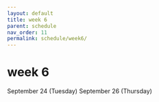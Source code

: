 ```yaml
---
layout: default
title: week 6
parent: schedule
nav_order: 11
permalink: schedule/week6/
---
```


# week 6

September 24 (Tuesday)
September 26 (Thursday)
